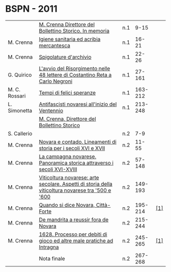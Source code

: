 # BSPN - 2011

<table>
    <tr>
        <td></td>
        <td><a href="http://www.ssno.it/BSPNo/bspn_2011-1.html#1">M. Crenna Direttore del Bollettino Storico. In
            memoria</a></td>
        <td>n.1</td>
        <td>9-15</td>
        <td></td>
    </tr>
    <tr>
        <td>M. Crenna</td>
        <td><a href="http://www.ssno.it/BSPNo/bspn_2011-1.html#2">Igiene sanitaria ed acribia mercantesca</a></td>
        <td>n.1</td>
        <td>16-21</td>
        <td></td>
    </tr>
    <tr>
        <td>M. Crenna</td>
        <td><a href="http://www.ssno.it/BSPNo/bspn_2011-1.html#3">Spigolature d'archivio</a></td>
        <td>n.1</td>
        <td>22-26</td>
        <td></td>
    </tr>
    <tr>
        <td>G. Quirico</td>
        <td><a href="http://www.ssno.it/BSPNo/bspn_2011-1.html#4">L'avvio del Risorgimento nelle 48 lettere di
            Costantino Reta a Carlo Negroni</a></td>
        <td>n.1</td>
        <td>27-161</td>
        <td></td>
    </tr>
    <tr>
        <td>M. C. Rossari</td>
        <td><a href="http://www.ssno.it/BSPNo/bspn_2011-1.html#5">Tempi di felici speranze</a></td>
        <td>n.1</td>
        <td>163-212</td>
        <td></td>
    </tr>
    <tr>
        <td>L. Simonetta</td>
        <td><a href="http://www.ssno.it/BSPNo/bspn_2011-1.html#6">Antifascisti novaresi all'inizio del Ventennio</a>
        </td>
        <td>n.1</td>
        <td>213-248</td>
        <td></td>
    </tr>
    <tr>
        <td></td>
        <td><a href="http://www.ssno.it/BSPNo/bspn_2011-2.html">M. Crenna, Direttore del Bollettino Storico</a></td>
        <td></td>
        <td></td>
        <td></td>
    </tr>
    <tr>
        <td>S. Callerio</td>
        <td><a href="http://www.ssno.it/BSPNo/bspn_2011-2.html"><Dominus Crenna vere talentum historicum habet.></a>
        </td>
        <td>n.2</td>
        <td>7-9</td>
        <td></td>
    </tr>
    <tr>
        <td>M. Crenna</td>
        <td><a href="http://www.ssno.it/BSPNo/bspn_2011-2.html#1">Novara e contado. Lineamenti di storia per i secoli
            XVI e XVII</a></td>
        <td>n.2</td>
        <td>11-55</td>
        <td></td>
    </tr>
    <tr>
        <td>M. Crenna</td>
        <td><a href="http://www.ssno.it/BSPNo/bspn_2011-2.html#2">La campagna novarese. Panoramica storica attraverso i
            secoli XVI-XVIII</a></td>
        <td>n.2</td>
        <td>57-148</td>
        <td></td>
    </tr>
    <tr>
        <td>M. Crenna</td>
        <td><a href="http://www.ssno.it/BSPNo/bspn_2011-2.html#3">Viticoltura novarese: arte secolare. Aspetti di
            storia della viticoltura novarese tra '500 e '600</a></td>
        <td>n.2</td>
        <td>149-193</td>
        <td></td>
    </tr>
    <tr>
        <td>M. Crenna</td>
        <td><a href="http://www.ssno.it/BSPNo/bspn_2011-2.html#4">Quando si dice Novara, Città-Forte</a></td>
        <td>n.2</td>
        <td>195-214</td>
        <td><a href="https://en.calameo.com/read/0047331281aedff264050">[1]</a></td>
    </tr>
    <tr>
        <td>M. Crenna</td>
        <td><a href="http://www.ssno.it/BSPNo/bspn_2011-2.html#5">De mandrita a reussir fora de Novara</a></td>
        <td>n.2</td>
        <td>215-244</td>
        <td></td>
    </tr>
    <tr>
        <td>M. Crenna</td>
        <td><a href="http://www.ssno.it/BSPNo/bspn_2011-2.html#6">1628. Processo per debiti di gioco ed altre male
            pratiche ad Intragna</a></td>
        <td>n.2</td>
        <td>245-265</td>
        <td><a href="https://en.calameo.com/read/0047331282e027bc0a636">[1]</a></td>
    </tr>
    <tr>
        <td></td>
        <td>Nota finale</td>
        <td>n.2</td>
        <td>267-268</td>
        <td></td>
    </tr>
</table>